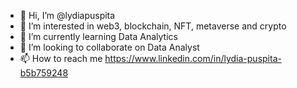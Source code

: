 - 👋 Hi, I’m @lydiapuspita
- 👀 I’m interested in web3, blockchain, NFT, metaverse and crypto
- 🌱 I’m currently learning Data Analytics
- 💞️ I’m looking to collaborate on Data Analyst
- 📫 How to reach me https://www.linkedin.com/in/lydia-puspita-b5b759248

<!---
lydiapuspita/lydiapuspita is a ✨ special ✨ repository because its `README.md` (this file) appears on your GitHub profile.
You can click the Preview link to take a look at your changes.
--->
